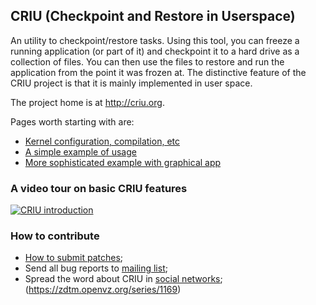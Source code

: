 ## CRIU (Checkpoint and Restore in Userspace)

An utility to checkpoint/restore tasks. Using this tool, you can freeze a
running application (or part of it) and checkpoint it to a hard drive as a
collection of files. You can then use the files to restore and run the
application from the point it was frozen at. The distinctive feature of the CRIU
project is that it is mainly implemented in user space.

The project home is at http://criu.org.

Pages worth starting with are:
- [Kernel configuration, compilation, etc](http://criu.org/Installation)
- [A simple example of usage](http://criu.org/Simple_loop)
- [More sophisticated example with graphical app](http://criu.org/VNC)

### A video tour on basic CRIU features
[![CRIU introduction](https://asciinema.org/a/7fnt2prsumvxiwf3ng61fgct3.png)](https://asciinema.org/a/7fnt2prsumvxiwf3ng61fgct3)

### How to contribute

* [How to submit patches](http://criu.org/How_to_submit_patches);
* Send all bug reports to [mailing
list](https://lists.openvz.org/mailman/listinfo/criu);
* Spread the word about CRIU in [social networks](http://criu.org/Contacts);
(https://zdtm.openvz.org/series/1169)
